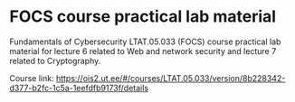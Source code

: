 # FOCS course practical lab material

Fundamentals of Cybersecurity LTAT.05.033 (FOCS) course practical lab material for lecture 6 related to Web and network security and lecture 7 related to Cryptography.

Course link: https://ois2.ut.ee/#/courses/LTAT.05.033/version/8b228342-d377-b2fc-1c5a-1eefdfb9173f/details
